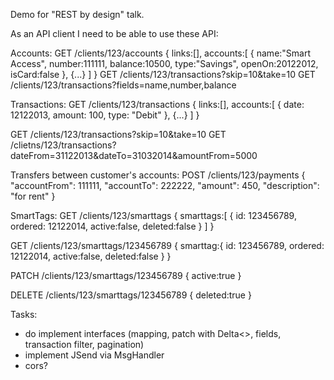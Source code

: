 Demo for "REST by design" talk.

As an API client I need to be able to use these API:

Accounts:
GET /clients/123/accounts
{
	links:[],
	accounts:[
		{
			name:"Smart Access",
			number:111111,
			balance:10500,
			type:"Savings",
			openOn:20122012,
			isCard:false
		},
		{...}
	]
}
GET /clients/123/transactions?skip=10&take=10
GET /clients/123/transactions?fields=name,number,balance


Transactions:
GET /clients/123/transactions
{
	links:[],
	accounts:[
		{
			date: 12122013,
			amount: 100,
			type: "Debit"
		},
		{...}
	]
}

GET /clients/123/transactions?skip=10&take=10
GET /clietns/123/transactions?dateFrom=31122013&dateTo=31032014&amountFrom=5000


Transfers between customer's accounts:
POST /clients/123/payments
{
	"accountFrom": 111111,
	"accountTo": 222222,
	"amount": 450,
	"description": "for rent"
}

SmartTags:
GET /clients/123/smarttags
{
	smarttags:[
		{
			id: 123456789,
			ordered: 12122014,
			active:false,
			deleted:false
		}
	]
}

GET /clients/123/smarttags/123456789
{
	smarttag:{
			id: 123456789,
			ordered: 12122014,
			active:false,
			deleted:false
	}
}

PATCH /clients/123/smarttags/123456789
{
	active:true
}

DELETE /clients/123/smarttags/123456789
{
	deleted:true
}


Tasks:
- do implement interfaces (mapping, patch with Delta<>, fields, transaction filter, pagination)
- implement JSend via MsgHandler
- cors?





